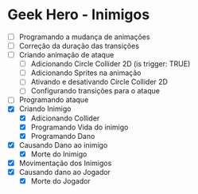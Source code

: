 # Geek Hero - Inimigos

- [ ] Programando a mudança de animações
- [ ] Correção da duração das transições
- [ ] Criando animação de ataque
  - [ ] Adicionando Circle Collider 2D (is trigger: TRUE)
  - [ ] Adicionando Sprites na animação
  - [ ] Ativando e desativando Circle Collider 2D
  - [ ] Configurando transições para o ataque
- [ ] Programando ataque
- [x] Criando Inimigo
  - [x] Adicionando Collider
  - [x] Programando Vida do inimigo
  - [x] Programando Dano
- [x] Causando Dano ao inimigo
  - [x] Morte do Inimigo
- [x] Movimentação dos Inimigos
- [x] Causando dano ao Jogador
  - [x] Morte do Jogador
